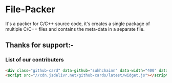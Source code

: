 # File-Packer
It's a packer for C/C++ source code, it's creates a single package of multiple C/C++ files and contains the meta-data in a separate file.

## Thanks for support:-

### List of our contributers

```html
<div class="github-card" data-github="sukhchainn" data-width="400" data-height="" data-theme="medium"></div>
<script src="//cdn.jsdelivr.net/github-cards/latest/widget.js"></script>
```
